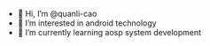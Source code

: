 - 👋 Hi, I’m @quanli-cao
- 👀 I’m interested in android technology
- 🌱 I’m currently learning aosp system development

<!---
quanli-cao/quanli-cao is a ✨ special ✨ repository because its `README.md` (this file) appears on your GitHub profile.
You can click the Preview link to take a look at your changes.
--->
